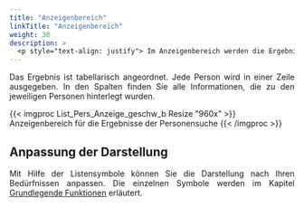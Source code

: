 ```yaml
---
title: "Anzeigenbereich"
linkTitle: "Anzeigenbereich"
weight: 30
description: >
  <p style="text-align: justify"> Im Anzeigenbereich werden die Ergebnisse Ihrer Suche angezeigt. </p>
---
```

<p style="text-align: justify"> Das Ergebnis ist tabellarisch angeordnet. Jede Person wird in einer Zeile ausgegeben. In den Spalten finden Sie alle Informationen, die zu den jeweiligen Personen hinterlegt wurden. </p> 

{{< imgproc List_Pers_Anzeige_geschw_b Resize "960x" >}}
Anzeigenbereich für die Ergebnisse der Personensuche
{{< /imgproc >}}

## Anpassung der Darstellung

<p style="text-align: justify"> Mit Hilfe der Listensymbole können Sie die Darstellung nach Ihren Bedürfnissen anpassen. Die einzelnen Symbole werden im Kapitel <a href="/generell/3_grundlegendefunktionen/">Grundlegende Funktionen</a> erläutert. </p>